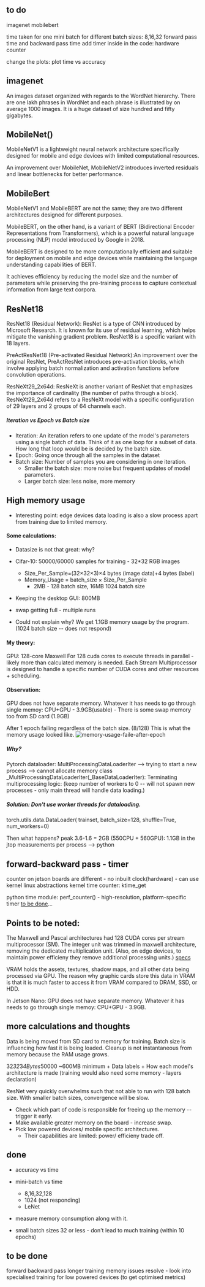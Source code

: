 ## to do
imagenet
mobilebert

time taken for one mini batch for different batch sizes: 8,16,32
forward pass time and backward pass time
add timer inside in the code: hardware counter

change the plots:
plot time vs accuracy

## imagenet
An images dataset organized with regards to the WordNet hierarchy. There are one lakh phrases in WordNet and each phrase is illustrated by on average 1000 images. It is a huge dataset of size hundred and fifty gigabytes.

## MobileNet()
MobileNetV1 is a lightweight neural network architecture specifically designed for mobile and edge devices with limited computational resources.

An improvement over MobileNet, MobileNetV2 introduces inverted residuals and linear bottlenecks for better performance.

## MobileBert
MobileNetV1 and MobileBERT are not the same; they are two different architectures designed for different purposes.

MobileBERT, on the other hand, is a variant of BERT (Bidirectional Encoder Representations from Transformers), which is a powerful natural language processing (NLP) model introduced by Google in 2018.

MobileBERT is designed to be more computationally efficient and suitable for deployment on mobile and edge devices while maintaining the language understanding capabilities of BERT.

It achieves efficiency by reducing the model size and the number of parameters while preserving the pre-training process to capture contextual information from large text corpora.

## ResNet18
ResNet18 (Residual Network): ResNet is a type of CNN introduced by Microsoft Research. It is known for its use of residual learning, which helps mitigate the vanishing gradient problem. ResNet18 is a specific variant with 18 layers.

PreActResNet18 (Pre-activated Residual Network):An improvement over the original ResNet, PreActResNet introduces pre-activation blocks, which involve applying batch normalization and activation functions before convolution operations.

ResNeXt29_2x64d: ResNeXt is another variant of ResNet that emphasizes the importance of cardinality (the number of paths through a block). ResNeXt29_2x64d refers to a ResNeXt model with a specific configuration of 29 layers and 2 groups of 64 channels each.


##### Iteration vs Epoch vs Batch size
- Iteration: An iteration refers to one update of the model's parameters using a single batch of data. Think of it as one loop for a subset of data. How long that loop would be is decided by the batch size.
- Epoch: Going once through all the samples in the dataset
- Batch size: Number of samples you are considering in one iteration.
    - Smaller the batch size: more noise but frequent updates of model parameters.
    - Larger batch size: less noise, more memory


## High memory usage

- Interesting point: edge devices data loading is also a slow process apart from training due to limited memory.

#### Some calculations:
- Datasize is not that great: why?
- Cifar-10: 50000/60000 samples for training - 32*32 RGB images
  - Size_Per_Sample=(32×32×3)×4 bytes (image data)+4 bytes (label)
  - Memory_Usage = batch_size × Size_Per_Sample
    - 2MB - 128 batch size, 16MB 1024 batch size

- Keeping the desktop GUI: 800MB
- swap getting full - multiple runs
- Could not explain why? We get 1.1GB memory usage by the program. (1024 batch size -- does not respond)

#### My theory:
GPU: 128-core Maxwell
For 128 cuda cores to execute threads in parallel - likely more than calculated memory is needed.
Each Stream Multiprocessor is designed to handle a specific number of CUDA cores and other resources + scheduling.

#### Observation:
GPU does not have separate memory. Whatever it has needs to go through single memoy: CPU+GPU - 3.9GB(usable) - There is some swap memory too from SD card (1.9GB)

After 1 epoch failing regardless of the batch size. (8/128)
This is what the memory usage looked like. ![memory-usage-faile-after-epoch](memory-usage.PNG)

##### Why?
Pytorch dataloader:
MultiProcessingDataLoaderIter --> trying to start a new process --> cannot allocate memory
    class _MultiProcessingDataLoaderIter(_BaseDataLoaderIter):
    Terminating multiprocessing logic: (keep number of workers to 0 -- will not spawn new processes - only main thread will handle data loading.)

##### Solution: Don't use worker threads for dataloading.
torch.utils.data.DataLoader(
        trainset, batch_size=128, shuffle=True, num_workers=0)

Then what happens?
    peak 3.6-1.6 = 2GB
    (550CPU + 560GPU): 1.1GB in the jtop measurements per process --> python

## forward-backward pass - timer
counter on jetson boards are different - no inbuilt clock(hardware) - can use kernel linux abstractions
kernel time counter: ktime_get

python time module: perf_counter() - high-resolution, platform-specific timer
[to be done](https://forums.developer.nvidia.com/t/does-jetson-nano-has-hardware-timer-that-could-accurate-to-microseconds/164749/5)...

## Points to be noted:
The Maxwell and Pascal architectures had 128 CUDA cores per stream multiprocessor (SM). The integer unit was trimmed in maxwell architecture, removing the dedicated multiplication unit. (Also, on edge devices, to maintain power efficieny they remove additional processing units.) [specs](https://developer.nvidia.com/embedded/jetson-nano)

VRAM holds the assets, textures, shadow maps, and all other data being processed via GPU. The reason why graphic cards store this data in VRAM is that it is much faster to access it from VRAM compared to DRAM, SSD, or HDD.

In Jetson Nano: GPU does not have separate memory. Whatever it has needs to go through single memoy: CPU+GPU - 3.9GB.

## more calculations and thoughts
Data is being moved from SD card to memory for training. Batch size is influencing how fast it is being loaded. Cleanup is not instantaneous from memory because the RAM usage grows.

32*32*3*4Bytes*50000 ~600MB minimum + Data labels + How each model's architecture is made (training would also need some memory - layers declaration)

ResNet very quickly overwhelms such that not able to run with 128 batch size.
With smaller batch sizes, convergence will be slow.

- Check which part of code is responsible for freeing up the memory -- trigger it early.
- Make available greater memory on the board - increase swap.
- Pick low powered devices/ mobile specific architectures.
  - Their capabilities are limited: power/ efficieny trade off.

## done
- accuracy vs time
- mini-batch vs time
    - 8,16,32,128
    - 1024 (not responding)
    - LeNet

- measure memory consumption along with it.
- small batch sizes 32 or less - don't lead to much training (within 10 epochs)
  
## to be done
forward backward pass
longer training
memory issues resolve - look into specialised training for low powered devices (to get optimised metrics)

